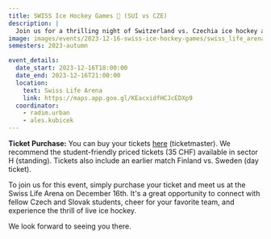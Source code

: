 ```yaml
---
title: SWISS Ice Hockey Games 🏒 (SUI vs CZE) 
description: |
  Join us for a thrilling night of Switzerland vs. Czechia ice hockey action!
image: images/events/2023-12-16-swiss-ice-hockey-games/swiss_life_arena.jpg
semesters: 2023-autumn

event_details:
  date_start: 2023-12-16T18:00:00
  date_end: 2023-12-16T21:00:00
  location:
    text: Swiss Life Arena
    link: https://maps.app.goo.gl/KEacxidfHCJcEDXp9
  coordinator:
    - radim.urban
    - ales.kubicek
---
```


**Ticket Purchase:** You can buy your tickets [here](https://www.sihf.ch/de/events/ticketmaster) (ticketmaster). We recommend the student-friendly priced tickets (35 CHF) available in sector H (standing). Tickets also include an earlier match Finland vs. Sweden (day ticket). 

To join us for this event, simply purchase your ticket and meet us at the Swiss Life Arena on December 16th. It's a great opportunity to connect with fellow Czech and Slovak students, cheer for your favorite team, and experience the thrill of live ice hockey.

We look forward to seeing you there.
